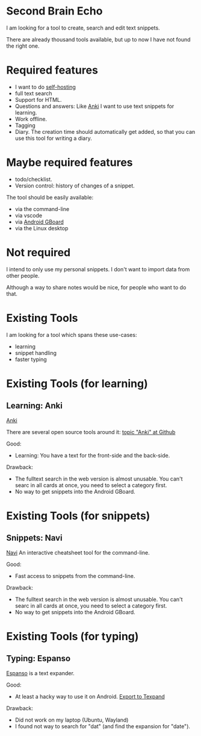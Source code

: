 # Second Brain Echo

I am looking for a tool to create, search and edit text snippets.

There are already thousand tools available, but up to now I have not found the right one.

# Required features

* I want to do [self-hosting](https://en.wikipedia.org/wiki/Self-hosting_(web_services))
* full text search
* Support for HTML.
* Questions and answers: Like [Anki](https://apps.ankiweb.net/) I want to use text snippets for learning.
* Work offline.
* Tagging
* Diary. The creation time should automatically get added, so that you can use this tool for writing a diary.

# Maybe required features

* todo/checklist.
* Version control: history of changes of a snippet.

The tool should be easily available:

* via the command-line
* via vscode
* via [Android GBoard](https://play.google.com/store/apps/details?id=com.google.android.inputmethod.latin)
* via the Linux desktop

# Not required

I intend to only use my personal snippets. I don't want to import data from other people.

Although a way to share notes would be nice, for people who want to do that.

# Existing Tools

I am looking for a tool which spans these use-cases:

* learning
* snippet handling
* faster typing

# Existing Tools (for learning)

## Learning: Anki

[Anki](https://apps.ankiweb.net/)

There are several open source tools around it: [topic "Anki" at Github](https://github.com/topics/anki)

Good:
* Learning: You have a text for the front-side and the back-side.

Drawback: 

* The fulltext search in the web version is almost unusable. You can't searc in all cards at once, you need to select a category first.
* No way to get snippets into the Android GBoard.

# Existing Tools (for snippets)

## Snippets: Navi

[Navi](https://github.com/denisidoro/navi) An interactive cheatsheet tool for the command-line.

Good:
* Fast access to snippets from the command-line.

Drawback: 

* The fulltext search in the web version is almost unusable. You can't searc in all cards at once, you need to select a category first.
* No way to get snippets into the Android GBoard.

# Existing Tools (for typing)

## Typing: Espanso

[Espanso](https://espanso.org/) is a text expander. 

Good:
* At least a hacky way to use it on Android. [Export to Texpand](https://github.com/espanso/espanso/issues/255#issuecomment-927269754)

Drawback:
* Did not work on my laptop (Ubuntu, Wayland)
* I found not way to search for "dat" (and find the expansion for "date").
